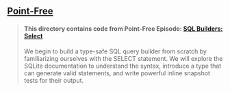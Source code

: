 ## [Point-Free](https://www.pointfree.co)

> #### This directory contains code from Point-Free Episode: [SQL Builders: Select](https://www.pointfree.co/episodes/ep316-sql-builders-select)
>
> We begin to build a type-safe SQL query builder from scratch by familiarizing ourselves with the SELECT statement. We will explore the SQLite documentation to understand the syntax, introduce a type that can generate valid statements, and write powerful inline snapshot tests for their output.
